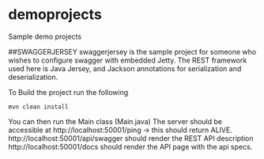 # demoprojects
Sample demo projects

##SWAGGERJERSEY
swaggerjersey is the sample project for someone who wishes to configure swagger with embedded Jetty. 
The REST framework used here is Java Jersey, and Jackson annotations for serialization and deserialization.

To Build the project run the following

`mvn clean install`

You can then run the Main class (Main.java)
The server should be accessible at http://localhost:50001/ping -> this should return ALIVE.
http://localhost:50001/api/swagger should render the REST API description
http://localhost:50001/docs should render the API page with the api specs.
